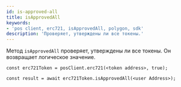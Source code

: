 ```yaml
---
id: is-approved-all
title: isApprovedAll
keywords:
- 'pos client, erc721, isApprovedAll, polygon, sdk'
description: 'Проверяет, утверждены ли все токены.'
---
```


Метод `isApprovedAll` проверяет, утверждены ли все токены. Он возвращает логическое значение.

```
const erc721Token = posClient.erc721(<token address>, true);

const result = await erc721Token.isApprovedAll(<user Address>);

```
